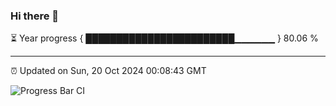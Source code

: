 ### Hi there 👋

⏳ Year progress { ████████████████████████▁▁▁▁▁▁ } 80.06 %

---

⏰ Updated on Sun, 20 Oct 2024 00:08:43 GMT

![Progress Bar CI](https://github.com/EinsPommes/EinsPommes/blob/main/.github/workflows/main.yml)
